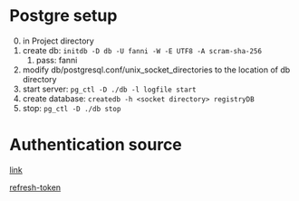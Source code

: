 # Postgre setup

0. in Project directory
1. create db: `initdb -D db -U fanni -W -E UTF8 -A scram-sha-256`
   1. pass: fanni
2. modify db/postgresql.conf/unix_socket_directories to the location of db directory
3. start server: `pg_ctl -D ./db -l logfile start`
4. create database: `createdb -h <socket directory> registryDB`
5. stop: `pg_ctl -D ./db stop`

# Authentication source

[link](https://www.bezkoder.com/spring-boot-security-postgresql-jwt-authentication/#Overview)

[refresh-token](https://www.bezkoder.com/spring-boot-refresh-token-jwt/)
